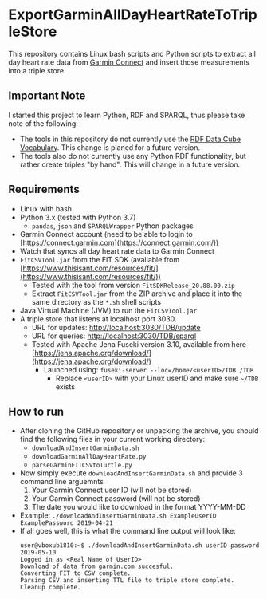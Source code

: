 # ExportGarminAllDayHeartRateToTripleStore
This repository contains Linux bash scripts and Python scripts to extract all day heart rate data from [Garmin Connect](https://connect.garmin.com/) and insert those measurements into a triple store.

## Important Note
I started this project to learn Python, RDF and SPARQL, thus please take note of the following:
* The tools in this repository do not currently use the [RDF Data Cube Vocabulary](https://www.w3.org/TR/vocab-data-cube/). This change is planed for a future version.
* The tools also do not currently use any Python RDF functionality, but rather create triples "by hand". This will change in a future version.

## Requirements
* Linux with bash
* Python 3.x (tested with Python 3.7)
  * `pandas`, `json` and `SPARQLWrapper` Python packages
* Garmin Connect account (need to be able to login to [https://connect.garmin.com](https://connect.garmin.com/))
* Watch that syncs all day heart rate data to Garmin Connect
* `FitCSVTool.jar` from the FIT SDK (available from  [https://www.thisisant.com/resources/fit/](https://www.thisisant.com/resources/fit/))
  * Tested with the tool from version `FitSDKRelease_20.88.00.zip`
  * Extract `FitCSVTool.jar` from the ZIP archive and place it into the same directory as the `*.sh` shell scripts
* Java Virtual Machine (JVM) to run the `FitCSVTool.jar`
* A triple store that listens at localhost port 3030.
  * URL for updates: [http://localhost:3030/TDB/update](http://localhost:3030/TDB/update)
  * URL for queries:  [http://localhost:3030/TDB/sparql](http://localhost:3030/TDB/sparql)
  * Tested with Apache Jena Fuseki version 3.10, available from here [https://jena.apache.org/download/](https://jena.apache.org/download/)
    * Launched using: `fuseki-server --loc=/home/<userID>/TDB /TDB`
      * Replace `<userID>` with your Linux userID and make sure `~/TDB` exists

## How to run
* After cloning the GitHub repository or unpacking the archive, you should find the following files in your current working directory:
  * `downloadAndInsertGarminData.sh`
  * `downloadGarminAllDayHeartRate.py`
  * `parseGarminFITCSVtoTurtle.py`
* Now simply execute `downloadAndInsertGarminData.sh` and provide 3 command line arguemnts
  1. Your Garmin Connect user ID  (will not be stored)
  2. Your Garmin Connect password  (will not be stored)
  3. The date you would like to download in the format YYYY-MM-DD
* Example: `./downloadAndInsertGarminData.sh ExampleUserID ExamplePassword 2019-04-21` 
* If all goes well, this is what the command line output will look like:
  ```
  user@vboxub1810:~$ ./downloadAndInsertGarminData.sh userID password 2019-05-10
  Logged in as <Real Name of UserID>
  Download of data from garmin.com succesful.
  Converting FIT to CSV complete.
  Parsing CSV and inserting TTL file to triple store complete.
  Cleanup complete.
  ```


